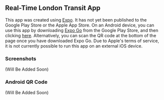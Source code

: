 ## Real-Time London Transit App

This app was created using [Expo](https://play.google.com/store/apps/details?id=host.exp.exponent). It has not yet been published to the Google Play Store or the Apple App Store. On an Android device, you can use this app by downloading [Expo Go](https://play.google.com/store/apps/details?id=host.exp.exponent) from the Google Play Store, and then clicking [here](https://expo.io/--/to-exp/exp%3A%2F%2Fexp.host%2F%40chris_g%2Flondontransitapp). Alternatively, you can scan the QR code at the bottom of the page once you have downloaded Expo Go. Due to Apple's terms of service, it is not currently possible to run this app on an external iOS device.

### Screenshots

(Will Be Added Soon)

### Android QR Code

(Will Be Added Soon)
